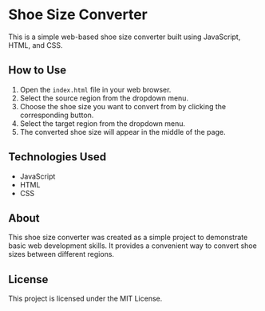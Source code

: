 # Shoe Size Converter

This is a simple web-based shoe size converter built using JavaScript, HTML, and CSS.

## How to Use

1. Open the `index.html` file in your web browser.
2. Select the source region from the dropdown menu.
3. Choose the shoe size you want to convert from by clicking the corresponding button.
4. Select the target region from the dropdown menu.
5. The converted shoe size will appear in the middle of the page.

## Technologies Used

- JavaScript
- HTML
- CSS

## About

This shoe size converter was created as a simple project to demonstrate basic web development skills. It provides a convenient way to convert shoe sizes between different regions.

## License

This project is licensed under the MIT License. 
```
